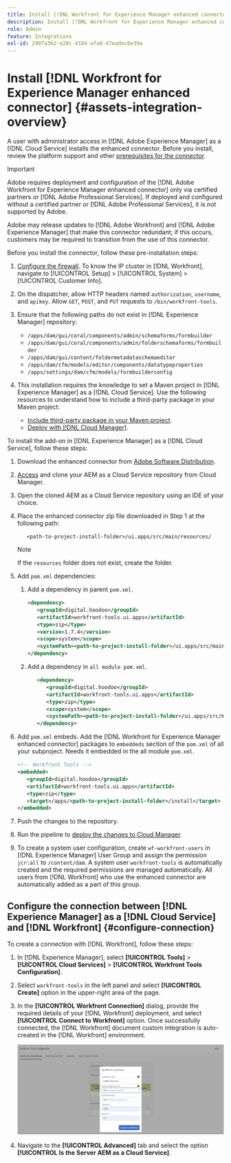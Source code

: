 ```yaml
---
title: Install [!DNL Workfront for Experience Manager enhanced connector]
description: Install [!DNL Workfront for Experience Manager enhanced connector]
role: Admin
feature: Integrations
exl-id: 2907a3b2-e28c-4194-afa8-47eadec6e39a
---
```

# Install [!DNL Workfront for Experience Manager enhanced connector] {#assets-integration-overview}

A user with administrator access in [!DNL Adobe Experience Manager] as a [!DNL Cloud Service] installs the enhanced connector. Before you install, review the platform support and other [prerequisites for the connector](https://one.workfront.com/s/csh?context=2467&pubname=the-new-workfront-experience).

>[!IMPORTANT]
>
>Adobe requires deployment and configuration of the [!DNL Adobe Workfront for Experience Manager enhanced connector] only via certified partners or [!DNL Adobe Professional Services]. If deployed and configured without a certified partner or [!DNL Adobe Professional Services], it is not supported by Adobe.
>
>Adobe may release updates to [!DNL Adobe Workfront] and [!DNL Adobe Experience Manager] that make this connector redundant; if this occurs, customers may be required to transition from the use of this connector.

Before you install the connector, follow these pre-installation steps:

1. [Configure the firewall](https://one.workfront.com/s/document-item?bundleId=the-new-workfront-experience&topicId=Content%2FAdministration_and_Setup%2FGet_started-WF_administration%2Fconfigure-your-firewall.html). To know the IP cluster in [!DNL Workfront], navigate to [!UICONTROL Setup] > [!UICONTROL System] > [!UICONTROL Customer Info].

1. On the dispatcher, allow HTTP headers named `authorization`, `username`, and `apikey`. Allow `GET`, `POST`, and `PUT` requests to `/bin/workfront-tools`.

1. Ensure that the following paths do not exist in [!DNL Experience Manager] repository:

   * `/apps/dam/gui/coral/components/admin/schemaforms/formbuilder`
   * `/apps/dam/gui/coral/components/admin/folderschemaforms/formbuilder`
   * `/apps/dam/gui/content/foldermetadataschemaeditor`
   * `/apps/dam/cfm/models/editor/components/datatypeproperties`
   * `/apps/settings/dam/cfm/models/formbuilderconfig`

1. This installation requires the knowledge to set a Maven project in [!DNL Experience Manager] as a [!DNL Cloud Service]. Use the following resources to understand how to include a third-party package in your Maven project:

   * [Include third-party package in your Maven project](https://experienceleague.adobe.com/docs/experience-manager-cloud-service/implementing/deploying/overview.html#including-third-party).
   * [Deploy with [!DNL Cloud Manager]](https://experienceleague.adobe.com/docs/experience-manager-cloud-service/implementing/using-cloud-manager/deploy-code.html).

To install the add-on in [!DNL Experience Manager] as a [!DNL Cloud Service], follow these steps:

1. Download the enhanced connector from [Adobe Software Distribution](https://experience.adobe.com/#/downloads/content/software-distribution/en/aem.html?package=/content/software-distribution/en/details.html/content/dam/aem/public/adobe/packages/cq650/product/assets/workfront-tools.ui.apps.zip).

1. [Access](https://experienceleague.adobe.com/docs/experience-manager-cloud-service/content/implementing/using-cloud-manager/managing-code/accessing-repos.html?lang=en) and clone your AEM as a Cloud Service repository from Cloud Manager.

1. Open the cloned AEM as a Cloud Service repository using an IDE of your choice.

1. Place the enhanced connector zip file downloaded in Step 1 at the following path:

   ```TXT
      <path-to-project-install-folder>/ui.apps/src/main/resources/
   ```

   >[!NOTE]
   >
   >If the `resources` folder does not exist, create the folder.


1. Add `pom.xml` dependencies:

   1. Add a dependency in parent `pom.xml`.

      ```XML
      <dependency>
         <groupId>digital.hoodoo</groupId>
         <artifactId>workfront-tools.ui.apps</artifactId>
         <type>zip</type>
         <version>1.7.4</version>
         <scope>system</scope>
         <systemPath><path-to-project-install-folder>/ui.apps/src/main/resources/workfront-tools.ui.apps.zip</systemPath>
      </dependency>
      ```

   1. Add a dependency in `all module pom.xml`.

      ```XML
         <dependency>
            <groupId>digital.hoodoo</groupId>
            <artifactId>workfront-tools.ui.apps</artifactId>
            <type>zip</type>
            <scope>system</scope>
            <systemPath><path-to-project-install-folder>/ui.apps/src/main/resources/workfront-tools.ui.apps.zip</systemPath>
         </dependency>
      ```


1. Add `pom.xml` embeds. Add the [!DNL Workfront for Experience Manager enhanced connector] packages to `embeddeds` section of the `pom.xml` of all your subproject. Needs it embedded in the all module `pom.xml`.

      ```XML
      <!-- Workfront Tools -->
      <embedded>
         <groupId>digital.hoodoo</groupId>
         <artifactId>workfront-tools.ui.apps</artifactId>
         <type>zip</type>
         <target>/apps/<path-to-project-install-folder>/install</target>
      </embedded>
      ```

1. Push the changes to the repository.

1. Run the pipeline to [deploy the changes to Cloud Manager](https://experienceleague.adobe.com/docs/experience-manager-cloud-service/content/implementing/using-cloud-manager/deploy-code.html).

1. To create a system user configuration, create `wf-workfront-users` in [!DNL Experience Manager] User Group and assign the permission `jcr:all` to `/content/dam`. A system user `workfront-tools` is automatically created and the required permissions are managed automatically. All users from [!DNL Workfront] who use the enhanced connector are automatically added as a part of this group.

## Configure the connection between [!DNL Experience Manager] as a [!DNL Cloud Service] and [!DNL Workfront] {#configure-connection}

To create a connection with [!DNL Workfront], follow these steps:

1. In [!DNL Experience Manager], select **[!UICONTROL Tools]** > **[!UICONTROL Cloud Services]** > **[!UICONTROL Workfront Tools Configuration]**.

1. Select `workfront-tools` in the left panel and select **[!UICONTROL Create]** option in the upper-right area of the page.

1. In the **[!UICONTROL Workfront Connection]** dialog, provide the required details of your [!DNL Workfront] deployment, and select **[!UICONTROL Connect to Workfront]** option. Once successfully connected, the [!DNL Workfront] document custom integration is auto-created in the [!DNL Workfront] environment.

   ![Connect [!DNL Experience Manager] and [!DNL Workfront]](/help/assets/assets/wf-connection-config.png)

1. Navigate to the **[!UICONTROL Advanced]** tab and select the option **[!UICONTROL Is the Server AEM as a Cloud Service]**.

